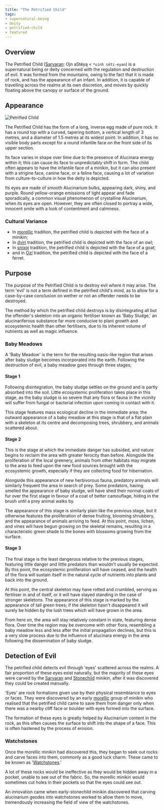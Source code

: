 ```yaml
---
title: "The Petrified Child"
tags:
- supernatural-being
- deity
- petrified-child
- featured
---
```

## Overview
The Petrified Child ([Sarvaran](languages/sarvaran.md): Oį́n aStéyą < `*uinh sëti-eyan`) is a supernatural being or deity concerned with the regulation and destruction of evil. It was formed from the mountains, owing to the fact that it is made of rock, and has the appearance of an infant. In addition, it is capable of travelling across the realms at its own discretion, and moves by quickly floating above the canopy or surface of the ground.

## Appearance
![Petrified Child](images/petrified-child.png)

The Petrified Child has the form of a long, inverse egg made of pure rock. It has a round top with a curved, tapering bottom, a vertical length of 3 metres, and a diameter of 1.5 metres at its widest point. In addition, it has no visible body parts except for a round infantile face on the front side of its upper section.

Its face varies in shape over time due to the presence of Alucinara energy within it; this can cause its face to unpredictably shift in form. The child often appears to have the infantile face of a minikin, but it can also present with a strigine face, canine face, or a feline face, causing a lot of variation from culture-to-culture in how the deity is depicted.

Its eyes are made of smooth Alucinarium bulbs, appearing dark, shiny, and purple. Round yellow-orange emissions of light appear and fade sporadically, a common visual phenomenon of crystalline Alucinarium, when its eyes are open. However, they are often closed to portray a wide, innocent smile with a look of contentment and calmness.

### Cultural Variance
- In [morellic](cultures/morellic.md) tradition, the petrified child is depicted with the face of a minikin;
- In [dviri](cultures/dviri) tradition, the petrified child is depicted with the face of an owl;
- In [snixoj](cultures/snixoj) tradition, the petrified child is depicted with the face of a goat;
- and in [Ǫzí](cultures/Ǫzí) tradition, the petrified child is depicted with the face of a ferret.

## Purpose
The purpose of the Petrified Child is to destroy evil where it may arise. The term 'evil' is not a term defined in the petrified child's mind, as to allow for a case-by-case conclusion on wether or not an offender needs to be destroyed.

The method by which the petrified child destroys is by disintegrating all but the offender's skeleton into an organic fertiliser known as 'Baby Sludge,' an alucinariferous substance far more conducive to plant growth and ecosystemic health than other fertilisers, due to its inherent volume of nutrients as well as magic influence.

### Baby Meadows
A 'Baby Meadow' is the term for the resulting oasis-like region that arises after baby sludge becomes incorporated into the earth. Following the destruction of evil, a baby meadow goes through three stages;

#### Stage 1
Following disintegration, the baby sludge settles on the ground and is partly absorbed into the soil. Little ecosystemic proliferation takes place in this stage, as the baby sludge is so severe that any flora or fauna in the vicinity will suffer from fungal or bacterial infection upon coming in contact with it.

This stage features mass ecological decline in the immediate area; the outward appearance of a baby meadow at this stage is that of a flat plain with a skeleton at its centre and decomposing trees, shrubbery, and animals scattered about.

#### Stage 2
This is the stage at which the immediate danger has subsided, and nature begins to reclaim the area with greater ferocity than before. Alongside the proliferation of the local greenery, animals from other habitats may migrate to the area to feed upon the new food sources brought with the ecosystemic growth, especially if they are collecting food for hibernation.

Alongside this appearance of new herbivorous fauna, predatory animals will similarly frequent the area in search of prey. Some predators, having smelled the appearance of baby sludge, will have shed their normal coats of fur over the first stage in favour of a coat of better camouflage, hiding in the brush until a prey animal walks by.

The appearance of this stage is similarly plain like the previous stage, but it otherwise features the proliferation of dense fruiting, blooming shrubbery, and the appearance of animals arriving to feed. At this point, moss, lichen, and vines will have begun growing on the skeletal remains, resulting in a characteristic green shade to the bones with blossoms growing from the surface.

#### Stage 3
The final stage is the least dangerous relative to the previous stages, featuring little danger and little predators than wouldn't usually be expected. By this point, the ecosystemic proliferation will have ceased, and the health of the flora will sustain itself in the natural cycle of nutrients into plants and back into the ground.

At this point, the central skeleton may have rotted and crumbled, serving as fertiliser in and of itself, or it will have stayed standing in the case of stronger skeletons. The appearance of this stage is marked by the appearance of tall green trees; if the skeleton hasn't disappeared it will surely be hidden by the lush trees which will have grown in the area.

From here on, the area will stay relatively constant in state, featuring dense flora. Over time the region may be overcome with other flora, resembling a baby meadow less and less after the initial propagation declines, but this is a very slow process due to the influence of alucinara energy in the area following the dissemination of baby sludge.

## Detection of Evil
The petrified child detects evil through 'eyes' scattered across the realms. A fair proportion of these eyes exist naturally, but the majority of these eyes were carved by the [Sarvaran](cultures/morellic/sarvaran.md) and [Stonechild](cultures/morellic/stonechild.md) minikin, after it was discovered they could be created manually.

'Eyes' are rock formations given use by their physical resemblance to eyes or faces. They were discovered by an early [morellic](cultures/morellic.md) group of minikin who realised that the petrified child came to save them from danger only when there was a nearby cliff face or boulder with eyes formed into the surface.

The formation of these eyes is greatly helped by Alucinarium content in the rock, as this often causes the surface to shift into the shape of a face. This is often hastened by the process of erosion.

### Watchstones
Once the morellic minikin had discovered this, they began to seek out rocks and carve faces into them, commonly as a good luck charm. These came to be known as '[Watchstones](phenomena/watchstones.md).'

A lot of these rocks would be ineffective as they would be hidden away in a pocket, unable to see out of the fabric. So, the morellic minikin would sometimes cut holes in their pockets so that the eyes could see out.

An innovation came when early-stonechild minikin discovered that carving alucinarium geodes into watchstones worked to allow them to move, tremendously increasing the field of view of the watchstones.